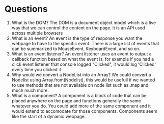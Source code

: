 # Questions

1. What is the DOM?
The DOM is a document object model which is a live way that we can control the content on the page. It is an API used across multiple browsers
2. What is an event?
An event is the type of response you want the webpage to have to the specific event. There is a large list of events that can be summarized to MouseEvent, KeyboardEvent, and so on.
3. What is an event listener?
An event listener uses an event to output a callback function based on what the event is, for example if you had a click event listener that console logged "Clicked", it would log 'Clicked' every time you clicked it
4. Why would we convert a NodeList into an Array?
We could convert a Nodelist using Array.from(Nodelist), this would be usefull if we wanted to use methods that are not available on node list such as .map and much much more.
5. What is a component? 
A component is a block of code that can be placed anywhere on the page and functions generally the same whatever you do. You could add more of the same component and it would extend to accomodate for those components. Components seem like the start of a dynamic webpage.
